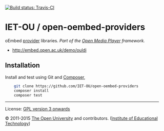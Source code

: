 [![Build status: Travis-CI][travis-icon]][travis-ci]

# IET-OU / open-oembed-providers

oEmbed [provider][] libraries. _Part of the [Open Media Player][omp] framework._

* http://embed.open.ac.uk/demo/ouldi


## Installation

Install and test using Git and [Composer][],

```sh
    git clone https://github.com/IET-OU/open-oembed-providers
    composer install
    composer test
```


---
License:  [GPL version 3 onwards][gpl]

© 2011-2015 [The Open University][ou] and contributors. ([Institute of Educational Technology][iet])


[gpl]: http://gnu.org/licenses/gpl.html "GNU General Public License 3.0 or (at your option) any later version / GPL-3.0+"
[omp]: https://github.com/IET-OU/open-media-player
[provider]: http://oembed.com/#section2.3
[travis-icon]: https://travis-ci.org/IET-OU/open-oembed-providers.svg
[travis-ci]: https://travis-ci.org/IET-OU/open-oembed-providers
[Composer]: https://getcomposer.org/
[iet]: http://iet.open.ac.uk/
[ou]: http://www.open.ac.uk/
